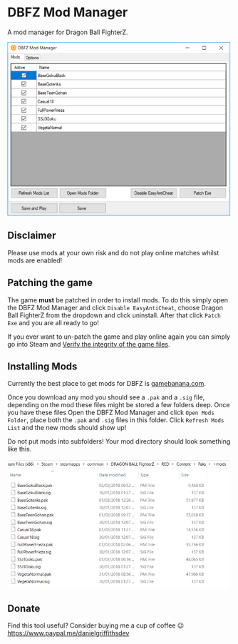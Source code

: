 # DBFZ Mod Manager

A mod manager for Dragon Ball FighterZ.

<img src="screenshot.png" width="500px" />

## Disclaimer

Please use mods at your own risk and do not play online matches whilst mods are enabled!

## Patching the game

The game **must** be patched in order to install mods. 
To do this simply open the DBFZ Mod Manager and click `Disable EasyAntiCheat`, choose Dragon Ball FighterZ from the dropdown and click uninstall. 
After that click `Patch Exe` and you are all ready to go!

If you ever want to un-patch the game and play online again you can simply go into Steam and [Verify the integrity of the game files](https://support.steampowered.com/kb_article.php?ref=2037-QEUH-3335). 

## Installing Mods

Currently the best place to get mods for DBFZ is [gamebanana.com](https://gamebanana.com/skins/games/6246).

Once you download any mod you should see a `.pak` and a `.sig` file, depending on the mod these files might be stored a few folders deep. Once you have these files
Open the DBFZ Mod Manager and click `Open Mods Folder`, place both the `.pak` and `.sig` files in this folder. Click `Refresh Mods List` and the new mods should show up! 

Do not put mods into subfolders! Your mod directory should look something like this.

<img src="mods.png" width="500px" />

## Donate

Find this tool useful? Consider buying me a cup of coffee 😉
https://www.paypal.me/danielgriffithsdev
